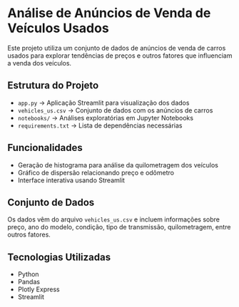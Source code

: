 # Análise de Anúncios de Venda de Veículos Usados

Este projeto utiliza um conjunto de dados de anúncios de venda de carros usados para explorar tendências de preços e outros fatores que influenciam a venda dos veículos.

## Estrutura do Projeto
- `app.py` → Aplicação Streamlit para visualização dos dados
- `vehicles_us.csv` → Conjunto de dados com os anúncios de carros
- `notebooks/` → Análises exploratórias em Jupyter Notebooks
- `requirements.txt` → Lista de dependências necessárias

## Funcionalidades
- Geração de histograma para análise da quilometragem dos veículos
- Gráfico de dispersão relacionando preço e odômetro
- Interface interativa usando Streamlit

## Conjunto de Dados
Os dados vêm do arquivo `vehicles_us.csv` e incluem informações sobre preço, ano do modelo, condição, tipo de transmissão, quilometragem, entre outros fatores.

## Tecnologias Utilizadas
- Python
- Pandas
- Plotly Express
- Streamlit
